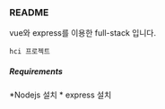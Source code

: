 ### README

vue와 express를 이용한 full-stack 입니다.

```
hci 프로젝트
```



##### Requirements

*Nodejs 설치
	* express 설치
